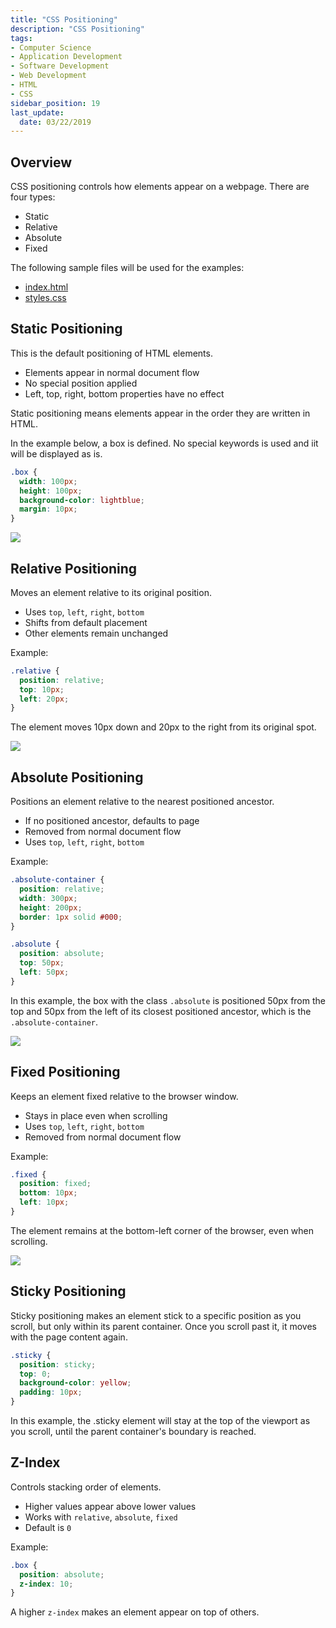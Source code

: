 ```yaml
---
title: "CSS Positioning"
description: "CSS Positioning"
tags: 
- Computer Science
- Application Development
- Software Development
- Web Development
- HTML
- CSS
sidebar_position: 19
last_update:
  date: 03/22/2019
---
```



## Overview 

CSS positioning controls how elements appear on a webpage. There are four types:

- Static
- Relative
- Absolute
- Fixed

The following sample files will be used for the examples:

- [index.html](https://github.com/joseeden/joeden/tree/master/docs/021-Software-Engineering/009-Web-Development/Projects/001-Basics/006-CSS-Positioning)
- [styles.css](https://github.com/joseeden/joeden/tree/master/docs/021-Software-Engineering/009-Web-Development/Projects/001-Basics/006-CSS-Positioning)

## Static Positioning

This is the default positioning of HTML elements.

- Elements appear in normal document flow
- No special position applied
- Left, top, right, bottom properties have no effect

Static positioning means elements appear in the order they are written in HTML.

In the example below, a box is defined. No special keywords is used and iit will be displayed as is.

```css
.box { 
  width: 100px; 
  height: 100px; 
  background-color: lightblue; 
  margin: 10px; 
} 
```

![](/img/docs/all-things-webdev-static.png)


## Relative Positioning

Moves an element relative to its original position.

- Uses `top`, `left`, `right`, `bottom`
- Shifts from default placement
- Other elements remain unchanged

Example:

```css
.relative { 
  position: relative; 
  top: 10px; 
  left: 20px; 
}
```

The element moves 10px down and 20px to the right from its original spot.

![](/img/docs/all-things-webdev-Relative.png)


## Absolute Positioning

Positions an element relative to the nearest positioned ancestor.

- If no positioned ancestor, defaults to page
- Removed from normal document flow
- Uses `top`, `left`, `right`, `bottom`

Example:

```css
.absolute-container { 
  position: relative; 
  width: 300px; 
  height: 200px; 
  border: 1px solid #000; 
}

.absolute { 
  position: absolute; 
  top: 50px; 
  left: 50px; 
}
```

In this example, the box with the class `.absolute` is positioned 50px from the top and 50px from the left of its closest positioned ancestor, which is the `.absolute-container`.

![](/img/docs/Screenshot-2025-03-31-133942.png)


## Fixed Positioning

Keeps an element fixed relative to the browser window.

- Stays in place even when scrolling
- Uses `top`, `left`, `right`, `bottom`
- Removed from normal document flow

Example:

```css
.fixed { 
  position: fixed; 
  bottom: 10px; 
  left: 10px; 
}
```

The element remains at the bottom-left corner of the browser, even when scrolling.

<div class="img-center"> 

![](/gif/docs/css-fix-position.gif)

</div>


## Sticky Positioning 

Sticky positioning makes an element stick to a specific position as you scroll, but only within its parent container. Once you scroll past it, it moves with the page content again.

```css
.sticky { 
  position: sticky; 
  top: 0; 
  background-color: yellow; 
  padding: 10px; 
}
```

In this example, the .sticky element will stay at the top of the viewport as you scroll, until the parent container's boundary is reached.



## Z-Index

Controls stacking order of elements.

- Higher values appear above lower values
- Works with `relative`, `absolute`, `fixed`
- Default is `0`

Example:

```css
.box {
  position: absolute;
  z-index: 10;
}
```

A higher `z-index` makes an element appear on top of others.


